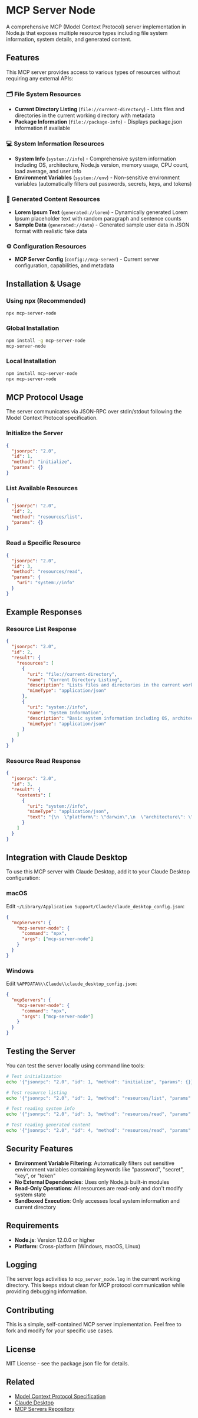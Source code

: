 # MCP Server Node

A comprehensive MCP (Model Context Protocol) server implementation in Node.js that exposes multiple resource types including file system information, system details, and generated content.

## Features

This MCP server provides access to various types of resources without requiring any external APIs:

### 🗂️ File System Resources
- **Current Directory Listing** (`file://current-directory`) - Lists files and directories in the current working directory with metadata
- **Package Information** (`file://package-info`) - Displays package.json information if available

### 💻 System Information Resources
- **System Info** (`system://info`) - Comprehensive system information including OS, architecture, Node.js version, memory usage, CPU count, load average, and user info
- **Environment Variables** (`system://env`) - Non-sensitive environment variables (automatically filters out passwords, secrets, keys, and tokens)

### 📝 Generated Content Resources
- **Lorem Ipsum Text** (`generated://lorem`) - Dynamically generated Lorem Ipsum placeholder text with random paragraph and sentence counts
- **Sample Data** (`generated://data`) - Generated sample user data in JSON format with realistic fake data

### ⚙️ Configuration Resources
- **MCP Server Config** (`config://mcp-server`) - Current server configuration, capabilities, and metadata

## Installation & Usage

### Using npx (Recommended)
```bash
npx mcp-server-node
```

### Global Installation
```bash
npm install -g mcp-server-node
mcp-server-node
```

### Local Installation
```bash
npm install mcp-server-node
npx mcp-server-node
```

## MCP Protocol Usage

The server communicates via JSON-RPC over stdin/stdout following the Model Context Protocol specification.

### Initialize the Server
```json
{
  "jsonrpc": "2.0",
  "id": 1,
  "method": "initialize",
  "params": {}
}
```

### List Available Resources
```json
{
  "jsonrpc": "2.0",
  "id": 2,
  "method": "resources/list",
  "params": {}
}
```

### Read a Specific Resource
```json
{
  "jsonrpc": "2.0",
  "id": 3,
  "method": "resources/read",
  "params": {
    "uri": "system://info"
  }
}
```

## Example Responses

### Resource List Response
```json
{
  "jsonrpc": "2.0",
  "id": 2,
  "result": {
    "resources": [
      {
        "uri": "file://current-directory",
        "name": "Current Directory Listing",
        "description": "Lists files and directories in the current working directory",
        "mimeType": "application/json"
      },
      {
        "uri": "system://info",
        "name": "System Information",
        "description": "Basic system information including OS, architecture, and Node.js version",
        "mimeType": "application/json"
      }
    ]
  }
}
```

### Resource Read Response
```json
{
  "jsonrpc": "2.0",
  "id": 3,
  "result": {
    "contents": [
      {
        "uri": "system://info",
        "mimeType": "application/json",
        "text": "{\n  \"platform\": \"darwin\",\n  \"architecture\": \"arm64\",\n  \"nodeVersion\": \"v18.17.0\",\n  \"hostname\": \"example-host\",\n  \"uptime\": 12345,\n  \"totalMemory\": 17179869184,\n  \"freeMemory\": 8589934592,\n  \"cpuCount\": 8,\n  \"loadAverage\": [1.5, 1.8, 2.1],\n  \"timestamp\": \"2024-01-01T12:00:00.000Z\"\n}"
      }
    ]
  }
}
```

## Integration with Claude Desktop

To use this MCP server with Claude Desktop, add it to your Claude Desktop configuration:

### macOS
Edit `~/Library/Application Support/Claude/claude_desktop_config.json`:

```json
{
  "mcpServers": {
    "mcp-server-node": {
      "command": "npx",
      "args": ["mcp-server-node"]
    }
  }
}
```

### Windows
Edit `%APPDATA%\\Claude\\claude_desktop_config.json`:

```json
{
  "mcpServers": {
    "mcp-server-node": {
      "command": "npx",
      "args": ["mcp-server-node"]
    }
  }
}
```

## Testing the Server

You can test the server locally using command line tools:

```bash
# Test initialization
echo '{"jsonrpc": "2.0", "id": 1, "method": "initialize", "params": {}}' | npx mcp-server-node

# Test resource listing
echo '{"jsonrpc": "2.0", "id": 2, "method": "resources/list", "params": {}}' | npx mcp-server-node

# Test reading system info
echo '{"jsonrpc": "2.0", "id": 3, "method": "resources/read", "params": {"uri": "system://info"}}' | npx mcp-server-node

# Test reading generated content
echo '{"jsonrpc": "2.0", "id": 4, "method": "resources/read", "params": {"uri": "generated://lorem"}}' | npx mcp-server-node
```

## Security Features

- **Environment Variable Filtering**: Automatically filters out sensitive environment variables containing keywords like "password", "secret", "key", or "token"
- **No External Dependencies**: Uses only Node.js built-in modules
- **Read-Only Operations**: All resources are read-only and don't modify system state
- **Sandboxed Execution**: Only accesses local system information and current directory

## Requirements

- **Node.js**: Version 12.0.0 or higher
- **Platform**: Cross-platform (Windows, macOS, Linux)

## Logging

The server logs activities to `mcp_server_node.log` in the current working directory. This keeps stdout clean for MCP protocol communication while providing debugging information.

## Contributing

This is a simple, self-contained MCP server implementation. Feel free to fork and modify for your specific use cases.

## License

MIT License - see the package.json file for details.

## Related

- [Model Context Protocol Specification](https://spec.modelcontextprotocol.io/)
- [Claude Desktop](https://claude.ai/desktop)
- [MCP Servers Repository](https://github.com/modelcontextprotocol/servers)